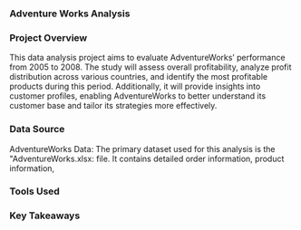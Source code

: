### Adventure Works Analysis

### Project Overview

This data analysis project aims to evaluate AdventureWorks’ performance from 2005 to 2008. The study will assess overall profitability, analyze profit distribution across various countries, and identify the most profitable products during this period. Additionally, it will provide insights into customer profiles, enabling AdventureWorks to better understand its customer base and tailor its strategies more effectively.

### Data Source
AdventureWorks Data: The primary dataset used for this analysis is the "AdventureWorks.xlsx: file. It contains detailed order information, product information,
### Tools Used

### Key Takeaways
